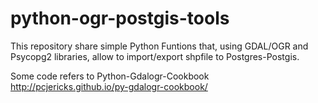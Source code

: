 python-ogr-postgis-tools
================
This repository share simple Python Funtions that, 
using GDAL/OGR and Psycopg2 libraries, allow to import/export
shpfile to Postgres-Postgis. 

Some code refers to Python-Gdalogr-Cookbook
http://pcjericks.github.io/py-gdalogr-cookbook/
